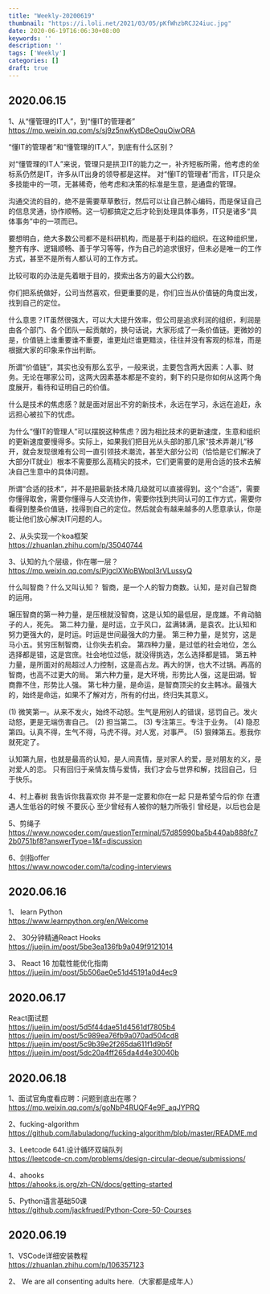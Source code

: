 ```yaml
---
title: "Weekly-20200619"
thumbnail: "https://i.loli.net/2021/03/05/pKfWhzbRCJ24iuc.jpg"
date: 2020-06-19T16:06:30+08:00
keywords: ''
description: ''
tags: ['Weekly']
categories: []
draft: true
---
```



## 2020.06.15 

1、从“懂管理的IT人”，到“懂IT的管理者”  
https://mp.weixin.qq.com/s/sj9z5nwKytD8eOquOiwORA

“懂IT的管理者”和“懂管理的IT人”，到底有什么区别？

对“懂管理的IT人”来说，管理只是拱卫IT的能力之一，补齐短板所需，他考虑的坐标系仍然是IT，许多从IT出身的领导都是这样。
对“懂IT的管理者”而言，IT只是众多技能中的一项，无甚稀奇，他考虑和决策的标准是生意，是通盘的管理。

沟通交流的目的，绝不是需要草草敷衍，然后可以让自己醉心编码，而是保证自己的信息灵通，协作顺畅。这一切都搞定之后才轮到处理具体事务，IT只是诸多“具体事务”中的一项而已。

要想明白，绝大多数公司都不是科研机构，而是基于利益的组织。在这种组织里，整齐有序、逻辑顺畅、善于学习等等，作为自己的追求很好，但未必是唯一的工作方式，甚至不是所有人都认可的工作方式。

比较可取的办法是先着眼于目的，摸索出各方的最大公约数。

你们把系统做好，公司当然喜欢，但更重要的是，你们应当从价值链的角度出发，找到自己的定位。

什么意思？IT虽然很强大，可以大大提升效率，但公司是追求利润的组织，利润是由各个部门、各个团队一起贡献的，换句话说，大家形成了一条价值链。更微妙的是，价值链上谁重要谁不重要，谁更灿烂谁更黯淡，往往并没有客观的标准，而是根据大家的印象来作出判断。

所谓“价值链”，其实也没有那么玄乎，一般来说，主要包含两大因素：人事、财务。无论在哪家公司，这两大因素基本都是不变的，剩下的只是你如何从这两个角度展开，看待和证明自己的价值。

什么是技术的焦虑感？就是面对层出不穷的新技术，永远在学习，永远在追赶，永远担心被拉下的忧虑。

为什么“懂IT的管理人”可以摆脱这种焦虑？因为相比技术的更新速度，生意和组织的更新速度要慢得多。实际上，如果我们把目光从头部的那几家“技术弄潮儿”移开，就会发现很难有公司一直引领技术潮流，甚至大部分公司（恰恰是它们解决了大部分IT就业）根本不需要那么高精尖的技术，它们更需要的是用合适的技术去解决自己生意中的具体问题。

所谓“合适的技术”，并不是把最新技术降几级就可以直接得到。这个“合适”，需要你懂得取舍，需要你懂得与人交流协作，需要你找到共同认可的工作方式，需要你看得到整条价值链，找得到自己的定位。然后就会有越来越多的人愿意承认，你是能让他们放心解决IT问题的人。

2、从头实现一个koa框架  
https://zhuanlan.zhihu.com/p/35040744

3、认知的九个层级，你在哪一层？  
https://mp.weixin.qq.com/s/PjgclXWoBWppI3rVLussyQ

什么叫智商？什么又叫认知？
智商，是一个人的智力商数。认知，是对自己智商的运用。

辗压智商的第一种力量，是压根就没智商，这是认知的最低层，是庞雄。不肯动脑子的人，死先。
第二种力量，是时运，立于风口，盆满钵满，是袁农。比认知和努力更强大的，是时运。时运是世间最强大的力量。
第三种力量，是贫穷，这是马小五。贫穷压制智商，让你失去机会。
第四种力量，是过低的社会地位，怎么选择都是错，这是宫庶。社会地位过低，就没得挑选，怎么选择都是错。
第五种力量，是所面对的局超过人力控制，这是高占龙。再大的饼，也大不过锅。再高的智商，也高不过更大的局。
第六种力量，是大环境，形势比人强，这是田湖。智商靠不住，形势比人强。
第七种力量，是命运，是智商顶尖的女主韩冰。最强大的，始终是命运，如果不了解对方，所有的付出，终归失其意义。

(1) 微笑第一。从来不发火，始终不动怒。生气是用别人的错误，惩罚自己。发火动怒，更是无端伤害自己。
(2) 担当第二。
(3) 专注第三。专注于业务。
(4) 隐忍第四。认真不得，生气不得，马虎不得。对人宽，对事严。
(5) 狠辣第五。惹我你就死定了。

认知第九层，也就是最高的认知，是人间真情，是对家人的爱，是对朋友的义，是对爱人的恋。
只有回归于亲情友情与爱情，我们才会与世界和解，找回自己，归于快乐。

4、村上春树
我告诉你我喜欢你
并不是一定要和你在一起
只是希望今后的你
在遭遇人生低谷的时候
不要灰心
至少曾经有人被你的魅力所吸引
曾经是，以后也会是

5、剪绳子  
https://www.nowcoder.com/questionTerminal/57d85990ba5b440ab888fc72b0751bf8?answerType=1&f=discussion

6、剑指offer  
https://www.nowcoder.com/ta/coding-interviews


## 2020.06.16

1、 learn Python  
https://www.learnpython.org/en/Welcome

2、 30分钟精通React Hooks   
https://juejin.im/post/5be3ea136fb9a049f9121014

3、 React 16 加载性能优化指南  
https://juejin.im/post/5b506ae0e51d45191a0d4ec9  

## 2020.06.17

React面试题  
https://juejin.im/post/5d5f44dae51d4561df7805b4  
https://juejin.im/post/5c989ea76fb9a070ad504cd8
https://juejin.im/post/5c9b39e2f265da611f1d9b5f
https://juejin.im/post/5dc20a4ff265da4d4e30040b

## 2020.06.18 

1、面试官角度看应聘：问题到底出在哪？  
https://mp.weixin.qq.com/s/goNbP4RUQF4e9F_aqJYPRQ
 
2、fucking-algorithm  
https://github.com/labuladong/fucking-algorithm/blob/master/README.md 

3、Leetcode 641.设计循环双端队列  
https://leetcode-cn.com/problems/design-circular-deque/submissions/

4、ahooks  
https://ahooks.js.org/zh-CN/docs/getting-started

5、Python语言基础50课  
https://github.com/jackfrued/Python-Core-50-Courses

## 2020.06.19

1、VSCode详细安装教程  
https://zhuanlan.zhihu.com/p/106357123

2、
We are all consenting adults here.（大家都是成年人）



